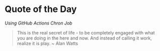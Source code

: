 # Quote of the Day 
*Using GitHub Actions Chron Job*
> This is the real secret of life - to be completely engaged with what you are doing in the here and now. And instead of calling it work, realize it is play. ~ Alan Watts
